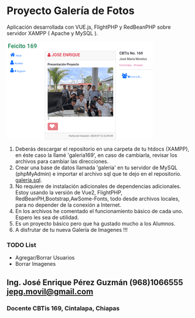 # Proyecto Galería de Fotos 

Aplicación desarrollada con VUE.js, FlightPHP y RedBeanPHP 
sobre servidor XAMPP ( Apache y MySQL ).

![feicito](/img/feicito169.png)

1. Deberás descargar el repositorio en una carpeta de tu htdocs (XAMPP), en éste caso la llamé 'galeria169', en caso de cambiarla, revisar los archivos para cambiar las direcciones.
2. Crear una base de datos llamada 'galeria' en tu servidor de MySQL (phpMyAdmin) e importar el archivo sql que te dejo en el repositorio. [galeria.sql](/galeria.sql).
3. No requiere de instalación adicionales de dependencias adicionales. Estoy usando la versión  de Vue2, FlightPHP, RedBeanPH,Bootstrap,AwSome-Fonts, todo desde archivos locales, para no depender de la conexión a Internet.  
4. En los archivos he comentado el funcionamiento básico de cada uno. Espero les sea de utilidad.
5. Es un proyecto básico pero que ha gustado mucho a los Alumnos.
6. A disfrutar de tu nueva Galería de Imagenes !!! 

### TODO List

* Agregar/Borrar Usuarios
* Borrar Imagenes

## Ing. José Enrique Pérez Guzmán (968)1066555 jepg.movil@gmail.com

### Docente CBTis 169, Cintalapa, Chiapas


